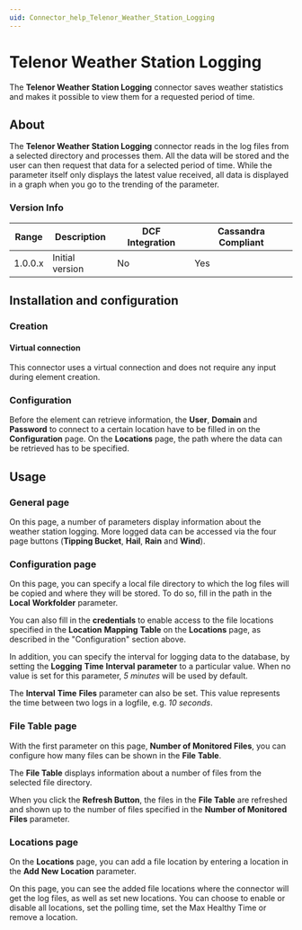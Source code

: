 ```yaml
---
uid: Connector_help_Telenor_Weather_Station_Logging
---
```


# Telenor Weather Station Logging

The **Telenor Weather Station Logging** connector saves weather statistics and makes it possible to view them for a requested period of time.

## About

The **Telenor Weather Station Logging** connector reads in the log files from a selected directory and processes them. All the data will be stored and the user can then request that data for a selected period of time. While the parameter itself only displays the latest value received, all data is displayed in a graph when you go to the trending of the parameter.

### Version Info

| **Range** | **Description** | **DCF Integration** | **Cassandra Compliant** |
|------------------|-----------------|---------------------|-------------------------|
| 1.0.0.x          | Initial version | No                  | Yes                     |

## Installation and configuration

### Creation

#### Virtual connection

This connector uses a virtual connection and does not require any input during element creation.

### Configuration

Before the element can retrieve information, the **User**, **Domain** and **Password** to connect to a certain location have to be filled in on the **Configuration** page. On the **Locations** page, the path where the data can be retrieved has to be specified.

## Usage

### General page

On this page, a number of parameters display information about the weather station logging. More logged data can be accessed via the four page buttons (**Tipping Bucket**, **Hail**, **Rain** and **Wind**).

### Configuration page

On this page, you can specify a local file directory to which the log files will be copied and where they will be stored. To do so, fill in the path in the **Local** **Workfolder** parameter.

You can also fill in the **credentials** to enable access to the file locations specified in the **Location** **Mapping** **Table** on the **Locations** page, as described in the "Configuration" section above.

In addition, you can specify the interval for logging data to the database, by setting the **Logging** **Time** **Interval** **parameter** to a particular value. When no value is set for this parameter, *5 minutes* will be used by default.

The **Interval** **Time** **Files** parameter can also be set. This value represents the time between two logs in a logfile, e.g. *10 seconds*.

### File Table page

With the first parameter on this page, **Number of Monitored Files**, you can configure how many files can be shown in the **File** **Table**.

The **File Table** displays information about a number of files from the selected file directory.

When you click the **Refresh Button**, the files in the **File Table** are refreshed and shown up to the number of files specified in the **Number of Monitored Files** parameter.

### Locations page

On the **Locations** page, you can add a file location by entering a location in the **Add** **New** **Location** parameter.

On this page, you can see the added file locations where the connector will get the log files, as well as set new locations. You can choose to enable or disable all locations, set the polling time, set the Max Healthy Time or remove a location.
